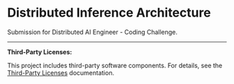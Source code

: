 # Distributed Inference Architecture

Submission for Distributed AI Engineer - Coding Challenge.

---

**Third-Party Licenses:**

This project includes third-party software components. For details, see the [Third-Party Licenses](licenses/third_party_licenses.md) documentation.
